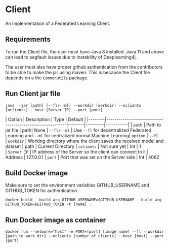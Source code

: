 # Client

An implementation of a Federated Learning Client.

## Requirements
To run the Client file, the user must have Java 8 installed. Java 11 and above can lead to segfault issues due to instability of Deeplearning4j.

The user must also have proper github authentication from the contributors to be able to make the jar using maven. This is because the Client file depends on a the `CommonUtils` package.

## Run Client jar file
```
java  -jar [path] [--fl/--ml] --workdir [workdir] --nclients [nclients] --host [Server IP] --port [port]
```


| Option | Description                                              | Type   | Default | 
|--------|----------------------------------------------------------|--------|---------|-----------|
| `path` | Path to jar file | path|  None 
| `--fl/--ml`   | Use `--fl` for decentralized Federated Learning and `--ml` for centralized normal Machine Learning| `option` | `--fl`  
| `workdir` | Working directory where the client saves the received model and dataset | path | Current Directory 
| `nclients` | Not sure yet | Int | 1  
| `Server IP` | IP address of the Server so the client can connect to it | Address | 127.0.0.1 
| `port` | Port that was set on the Server side | Int | 4062



## Build Docker image

Make sure to set the environment variables GITHUB_USERNAME and GITHUB_TOKEN for authentication.

```
docker build --build-arg GITHUB_USERNAME=$GITHUB_USERNAME --build-arg GITHUB_TOKEN=$GITHUB_TOKEN -t [name] .
```

## Run Docker image as container

```
docker run --network="host" -e PORT=[port] [image name] --fl --workdir [path to work dir] --nclients [number of clients] --host [host] --port [port]
